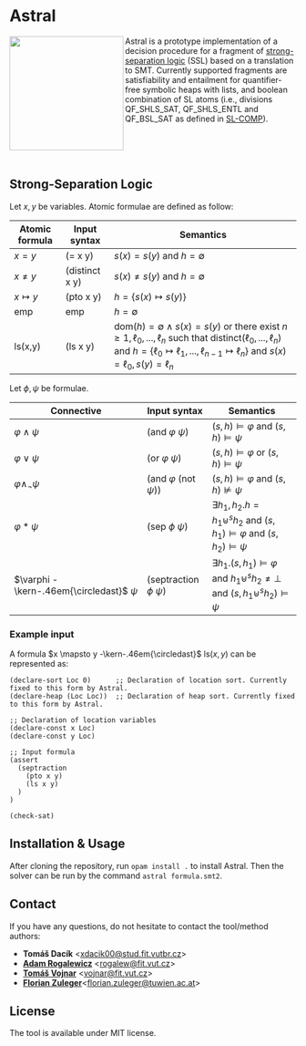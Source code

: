 # Astral

<img align="left" width="200" src="https://excel.fit.vutbr.cz/submissions/2022/038/38_nahled.png">

Astral is a prototype implementation of a decision procedure for a fragment of [strong-separation logic](https://arxiv.org/abs/2001.06235) (SSL) based on a translation to SMT. Currently supported fragments are satisfiability and entailment for quantifier-free symbolic heaps with lists, and boolean combination of SL atoms (i.e., divisions QF_SHLS_SAT, QF_SHLS_ENTL and QF_BSL_SAT as defined in [SL-COMP](https://sl-comp.github.io/)).

<br>
<br>
<br>

## Strong-Separation Logic

Let $x, y$ be variables. Atomic formulae are defined as follow:

| Atomic formula     | Input syntax        | Semantics |
|---------------------|---------------------|-----------|
| $x = y$             | (= x y)             | $s(x) = s(y)$ and $h = \emptyset$ |
| $x \neq y$          | (distinct x y)      | $s(x) \neq s(y)$ and $h = \emptyset$ |
| $x \mapsto y$       | (pto x y)           | $h = \lbrace s(x) \mapsto s(y) \rbrace$ |
| $\mathsf{emp}$      | emp                 | $h = \emptyset$ |
| $\mathsf{ls}$(x,y)  | (ls x y)            | $\mathsf{dom}(h) = \emptyset \land s(x) = s(y) \text{ or there exist } n \geq 1, \ell_0, ..., \ell_n \text{ such that } \mathsf{distinct}(\ell_0, ..., \ell_n)$ $\text{ and } h = \lbrace \ell_0 \mapsto \ell_1, ..., \ell_{n-1} \mapsto \ell_n \rbrace \text{ and } s(x) = \ell_0, s(y) = \ell_n$|

Let $\phi, \psi$ be formulae.

| Connective        | Input syntax              | Semantics |
|-----------------------------|---------------------------|-----------|
| $\varphi \land \psi$                | (and $\varphi$ $\psi$)       | $(s,h) \models \varphi \text{ and } (s,h) \models \psi$       |
| $\varphi \lor \psi$                 | (or $\varphi$ $\psi$)        | $(s,h) \models \varphi \text{ or }  (s,h) \models \psi$       |
| $\varphi \land_\neg \psi$           | (and $\varphi \text{ (not } \psi$)) | $(s,h) \models \varphi \text{ and } (s,h) \not\models \psi$       |
| $\varphi \ast \psi$                 | (sep $\phi$ $\psi$)         | $\exists h_1, h_2. h = h_1 \uplus^s h_2 \text{ and } (s,h_1) \models \varphi \text{ and } (s,h_2) \models \psi$       |
| $\varphi -\kern-.46em{\circledast}$  $\psi$   | (septraction $\phi$ $\psi$) | $\exists h_1. (s,h_1) \models \varphi \text { and } h_1 \uplus^s h_2 \neq \bot \text{ and } (s,h_1 \uplus^s h_2) \models \psi$       |

### Example input
A formula $x \mapsto y -\kern-.46em{\circledast}$ $\mathsf{ls}(x,y)$ can be represented as:
```smt
(declare-sort Loc 0)      ;; Declaration of location sort. Currently fixed to this form by Astral.
(declare-heap (Loc Loc))  ;; Declaration of heap sort. Currently fixed to this form by Astral.

;; Declaration of location variables
(declare-const x Loc)
(declare-const y Loc)

;; Input formula
(assert
  (septraction
    (pto x y)
    (ls x y)
  )
)

(check-sat)
```


## Installation & Usage
After cloning the repository, run `opam install .` to install Astral. Then the solver can be run by the command `astral formula.smt2`.


## Contact
If you have any questions, do not hesitate to contact the tool/method authors:
* **Tomáš Dacík** <[xdacik00@stud.fit.vutbr.cz](mailto:xdacik00@stud.fit.vutbr.cz)>
* [**Adam Rogalewicz**](https://www.fit.vut.cz/person/rogalew/.en) <[rogalew@fit.vut.cz](mailto:rogalew@fit.vut.cz)>
* [**Tomáš Vojnar**](https://www.fit.vut.cz/person/vojnar/) <[vojnar@fit.vut.cz](mailto:vojnar@fit.vut.cz)>
* [**Florian Zuleger**](https://informatics.tuwien.ac.at/people/florian-zuleger)<[florian.zuleger@tuwien.ac.at](mailto:florian.zuleger@tuwien.ac.at)>


## License
The tool is available under MIT license.
